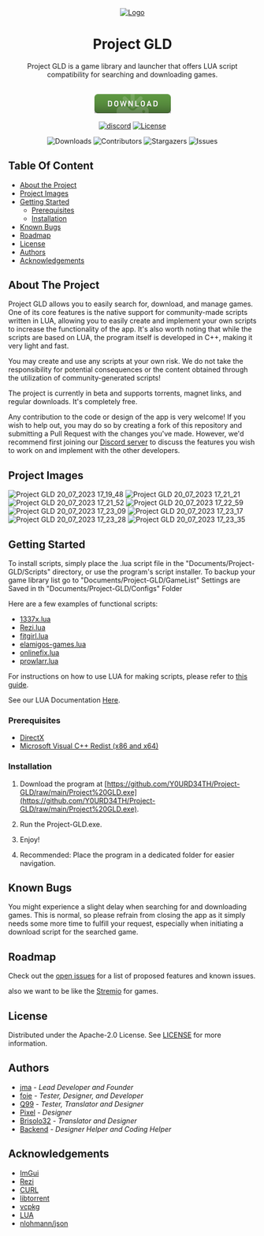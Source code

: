 <div align=center>
  <a href="https://github.com/Y0URD34TH/Project-GLD">
    <img src="https://github.com/piqseu/Project-GLD/blob/main/Images/favicon.png?raw=true" alt="Logo" width="640" height="320">
  </a>
  <h1 align="center">Project GLD</h1>
  <p>
    Project GLD is a game library and launcher that offers LUA script compatibility for searching and downloading games.
  </p>
<br/>
<a href=https://github.com/Y0URD34TH/Project-GLD/releases/latest/download/Project.GLD.exe>
<img src="https://github.com/Y0URD34TH/Project-GLD/blob/main/Images/dl.png" alt="Download" width="155">
</a>
  
[![discord](https://img.shields.io/badge/Discord-5865F2?style=for-the-badge&logo=discord&logoColor=white)](https://discord.gg/FyH6Z34vcZ)
[![License](https://img.shields.io/badge/license-Apache--2.0-blue?style=for-the-badge)](https://github.com/Y0URD34TH/Project-GLD/blob/main/LICENSE)

![Downloads](https://img.shields.io/github/downloads/Y0URD34TH/Project-GLD/total) ![Contributors](https://img.shields.io/github/contributors/Y0URD34TH/Project-GLD?color=dark-green) ![Stargazers](https://img.shields.io/github/stars/Y0URD34TH/Project-GLD?style=social) ![Issues](https://img.shields.io/github/issues/Y0URD34TH/Project-GLD) 
</div>

## Table Of Content

* [About the Project](#about-the-project)
* [Project Images](#project-images)
* [Getting Started](#getting-started)
  * [Prerequisites](#prerequisites)
  * [Installation](#installation)
* [Known Bugs](#known-bugs)
* [Roadmap](#roadmap)
* [License](#license)
* [Authors](#authors)
* [Acknowledgements](#acknowledgements)

## About The Project


Project GLD allows you to easily search for, download, and manage games. One of its core features is the native support for community-made scripts written in LUA, allowing you to easily create and implement your own scripts to increase the functionality of the app.
It's also worth noting that while the scripts are based on LUA, the program itself is developed in C++, making it very light and fast.

You may create and use any scripts at your own risk. We do not take the responsibility for potential consequences or the content obtained through the utilization of community-generated scripts!

The project is currently in beta and supports torrents, magnet links, and regular downloads.
It's completely free.

Any contribution to the code or design of the app is very welcome! If you wish to help out, you may do so by creating a fork of this repository and submitting a Pull Request with the changes you've made. However, we'd recommend first joining our [Discord server](https://discord.gg/FyH6Z34vcZ) to discuss the features you wish to work on and implement with the other developers.

## Project Images

![Project GLD 20_07_2023 17_19_48](https://github.com/Y0URD34TH/Project-GLD/assets/58450502/bb14d018-b92e-4f09-9e2a-30087a3c73f1)
![Project GLD 20_07_2023 17_21_21](https://github.com/Y0URD34TH/Project-GLD/assets/58450502/8d18369c-1605-404e-846f-034859f21e61)
![Project GLD 20_07_2023 17_21_52](https://github.com/Y0URD34TH/Project-GLD/assets/58450502/c8f31388-7c2d-469f-9677-be5847e3f9e3)
![Project GLD 20_07_2023 17_22_59](https://github.com/Y0URD34TH/Project-GLD/assets/58450502/3710eac4-5782-422a-8c7e-becbfa92c865)
![Project GLD 20_07_2023 17_23_09](https://github.com/Y0URD34TH/Project-GLD/assets/58450502/3f0c765f-ac9a-4b01-aac1-9cbd357b4788)
![Project GLD 20_07_2023 17_23_17](https://github.com/Y0URD34TH/Project-GLD/assets/58450502/7e81e3ed-f160-4fa3-94f8-cffae4a1fea4)
![Project GLD 20_07_2023 17_23_28](https://github.com/Y0URD34TH/Project-GLD/assets/58450502/8c993b98-8f57-4758-b829-9b3b0c1346b6)
![Project GLD 20_07_2023 17_23_35](https://github.com/Y0URD34TH/Project-GLD/assets/58450502/0d57378a-ffb4-4287-aa02-e0f166246e85)


## Getting Started

To install scripts, simply place the .lua script file in the "Documents/Project-GLD/Scripts" directory, or use the program's script installer.
To backup your game library list go to "Documents/Project-GLD/GameList"
Settings are Saved in th "Documents/Project-GLD/Configs" Folder

Here are a few examples of functional scripts:

* [1337x.lua](https://github.com/Y0URD34TH/Project-GLD/blob/main/Scripts/1337x.lua)
* [Rezi.lua](https://github.com/Y0URD34TH/Project-GLD/blob/main/Scripts/Rezi.lua)
* [fitgirl.lua](https://github.com/Y0URD34TH/Project-GLD/blob/main/Scripts/fitgirl.lua)
* [elamigos-games.lua](https://github.com/Y0URD34TH/Project-GLD/blob/main/Scripts/elamigos-games.lua)
* [onlinefix.lua](https://github.com/Y0URD34TH/Project-GLD/blob/main/Scripts/onlinefix.lua)
* [prowlarr.lua](https://github.com/Y0URD34TH/Project-GLD/blob/main/Scripts/prowlarr.lua)

For instructions on how to use LUA for making scripts, please refer to [this guide](https://github.com/Y0URD34TH/Project-GLD/blob/main/LuaParams.MD).

See our LUA Documentation [Here](https://github.com/Y0URD34TH/Project-GLD/blob/main/LuaParams.MD).

### Prerequisites

* [DirectX](https://www.microsoft.com/pt-br/download/details.aspx?id=35)
* [Microsoft Visual C++ Redist (x86 and x64)](https://www.techpowerup.com/download/visual-c-redistributable-runtime-package-all-in-one/)

### Installation

1. Download the program at [https://github.com/Y0URD34TH/Project-GLD/raw/main/Project%20GLD.exe](https://github.com/Y0URD34TH/Project-GLD/raw/main/Project%20GLD.exe).

2. Run the Project-GLD.exe.

3. Enjoy!

4. Recommended: Place the program in a dedicated folder for easier navigation.

## Known Bugs

You might experience a slight delay when searching for and downloading games. This is normal, so please refrain from closing the app as it simply needs some more time to fulfill your request, especially when initiating a download script for the searched game.

## Roadmap

Check out the [open issues](https://github.com/Y0URD34TH/Project-GLD/issues) for a list of proposed features and known issues.

also we want to be like the [Stremio](https://www.stremio.com/) for games.

## License

Distributed under the Apache-2.0 License. See [LICENSE](https://github.com/Y0URD34TH/Project-GLD/blob/main/LICENSE) for more information.

## Authors

* [jma](https://github.com/Y0URD34TH) - *Lead Developer and Founder*
* [foie](https://github.com/KaylinOwO) - *Tester, Designer, and Developer*
* [Q99](https://github.com/qiracy) - *Tester, Translator and Designer*
* [Pixel](https://github.com/piqseu) - *Designer*
* [Brisolo32](https://github.com/Brisolo32) - *Translator and Designer*
* [Backend](https://github.com/Backend2121) - *Designer Helper and Coding Helper*

## Acknowledgements

* [ImGui](https://github.com/ocornut/imgui)
* [Rezi](https://rezi.one/)
* [CURL](https://github.com/curl/curl)
* [libtorrent](https://www.libtorrent.org/)
* [vcpkg](https://vcpkg.io/en/)
* [LUA](https://www.lua.org/)
* [nlohmann/json](https://github.com/nlohmann/json)
